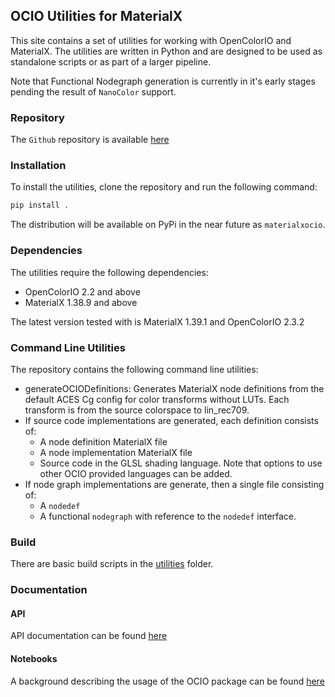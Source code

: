 ## OCIO Utilities for MaterialX

This site contains a set of utilities for working with OpenColorIO and MaterialX. The utilities are written in Python and are designed to be used as standalone scripts or as part of a larger pipeline.

Note that Functional Nodegraph generation is currently in it's early stages pending the result of `NanoColor` support.

### Repository

The <code>Github</code> repository is available <a href="https://github.com/kwokcb/materialxocio">here</a>

### Installation

To install the utilities, clone the repository and run the following command:

```bash
pip install .
```

The distribution will be available on PyPi in the near future as `materialxocio`.

### Dependencies

The utilities require the following dependencies:

- OpenColorIO 2.2 and above
- MaterialX 1.38.9 and above

The latest version tested with is MaterialX 1.39.1 and OpenColorIO 2.3.2

### Command Line Utilities

The repository contains the following command line utilities:

- generateOCIODefinitions: Generates MaterialX node definitions from the default ACES Cg config for 
color transforms without LUTs. Each transform is from the source colorspace to lin_rec709. 
- If source code implementations are generated, each definition consists of:
  - A node definition MaterialX file
  - A node implementation MaterialX file
  - Source code in the GLSL shading language. Note that options to use other OCIO
    provided languages can be added.
- If node graph implementations are generate, then a single file consisting of:
  - A `nodedef` 
  - A functional `nodegraph` with reference to the `nodedef` interface.

### Build

There are basic build scripts in the <a href="https://github.com/kwokcb/materialxocio/tree/main/utilities/README.md">utilities</a> folder.

### Documentation 

#### API

API documentation can be found <a href="https://kwokcb.github.io/materialxocio/docs/html/index.html">here</a>

#### Notebooks

A background describing the usage of the OCIO package can be found <a href="https://kwokcb.github.io/materialxocio/docs/mtlx_ocio.html">here</a>

